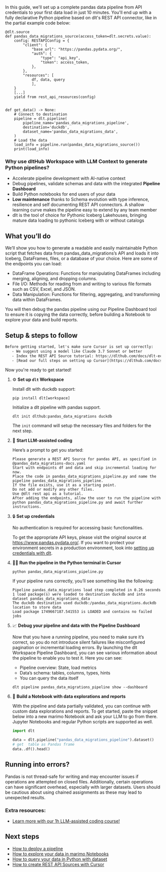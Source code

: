 In this guide, we'll set up a complete pandas data pipeline from API credentials to your first data load in just 10 minutes. You'll end up with a fully declarative Python pipeline based on dlt's REST API connector, like in the partial example code below:

```python-outcome
@dlt.source
def pandas_data_migrations_source(access_token=dlt.secrets.value):
    config: RESTAPIConfig = {
        "client": {
            "base_url": "https://pandas.pydata.org/",
            "auth": {
                "type": "api_key",
                "token": access_token,
            },
        },
        "resources": [
            df, data, query
            ],
    }
    [...]
    yield from rest_api_resources(config)


def get_data() -> None:
    # Connect to destination
    pipeline = dlt.pipeline(
        pipeline_name='pandas_data_migrations_pipeline',
        destination='duckdb',
        dataset_name='pandas_data_migrations_data', 
    )
    # Load the data
    load_info = pipeline.run(pandas_data_migrations_source())
    print(load_info) 
```

### Why use dltHub Workspace with LLM Context to generate Python pipelines?

- Accelerate pipeline development with AI-native context
- Debug pipelines, validate schemas and data with the integrated **Pipeline Dashboard**
- Build Python notebooks for end users of your data
- **Low maintenance** thanks to Schema evolution with type inference, resilience and self documenting REST API connectors. A shallow learning curve makes the pipeline easy to extend by any team member
- dlt is the tool of choice for Pythonic Iceberg Lakehouses, bringing mature data loading to pythonic Iceberg with or without catalogs

## What you’ll do

We’ll show you how to generate a readable and easily maintainable Python script that fetches data from pandas_data_migrations’s API and loads it into Iceberg, DataFrames, files, or a database of your choice. Here are some of the endpoints you can load:

- DataFrame Operations: Functions for manipulating DataFrames including merging, aligning, and dropping columns.
- File I/O: Methods for reading from and writing to various file formats such as CSV, Excel, and JSON.
- Data Manipulation: Functions for filtering, aggregating, and transforming data within DataFrames.

You will then debug the pandas pipeline using our Pipeline Dashboard tool to ensure it is copying the data correctly, before building a Notebook to explore your data and build reports.

## Setup & steps to follow

```default
Before getting started, let's make sure Cursor is set up correctly:
   - We suggest using a model like Claude 3.7 Sonnet or better
   - Index the REST API Source tutorial: https://dlthub.com/docs/dlt-ecosystem/verified-sources/rest_api/ and add it to context as **@dlt rest api**
   - [Read our full steps on setting up Cursor](https://dlthub.com/docs/dlt-ecosystem/llm-tooling/cursor-restapi#23-configuring-cursor-with-documentation)
```

Now you're ready to get started!

1. ⚙️ **Set up `dlt` Workspace**
    
    Install dlt with duckdb support:
    ```shell
    pip install dlt[workspace]
    ```

    Initialize a dlt pipeline with pandas support.
    ```shell
    dlt init dlthub:pandas_data_migrations duckdb
    ```

    The `init` command will setup the necessary files and folders for the next step.
    
2. 🤠 **Start LLM-assisted coding**
    
    Here’s a prompt to get you started:
    
    ```prompt
    Please generate a REST API Source for pandas API, as specified in @pandas_data_migrations-docs.yaml 
    Start with endpoints df and data and skip incremental loading for now. 
    Place the code in pandas_data_migrations_pipeline.py and name the pipeline pandas_data_migrations_pipeline. 
    If the file exists, use it as a starting point. 
    Do not add or modify any other files. 
    Use @dlt rest api as a tutorial. 
    After adding the endpoints, allow the user to run the pipeline with python pandas_data_migrations_pipeline.py and await further instructions.
    ```

    
3. 🔒 **Set up credentials** 
    
    No authentication is required for accessing basic functionalities.
    
    To get the appropriate API keys, please visit the original source at https://www.pandas.pydata.org/.
    If you want to protect your environment secrets in a production environment, look into [setting up credentials with dlt](https://dlthub.com/docs/walkthroughs/add_credentials).
    
4. 🏃‍♀️ **Run the pipeline in the Python terminal in Cursor**
    
    ```shell
    python pandas_data_migrations_pipeline.py
    ```
    
    If your pipeline runs correctly, you’ll see something like the following:
    
    ```shell
    Pipeline pandas_data_migrations load step completed in 0.26 seconds
    1 load package(s) were loaded to destination duckdb and into dataset pandas_data_migrations_data
    The duckdb destination used duckdb:/pandas_data_migrations.duckdb location to store data
    Load package 1749667187.541553 is LOADED and contains no failed jobs
    ```
    
5. 📈 **Debug your pipeline and data with the Pipeline Dashboard**

    Now that you have a running pipeline, you need to make sure it’s correct, so you do not introduce silent failures like misconfigured pagination or incremental loading errors. By launching the dlt Workspace Pipeline Dashboard, you can see various information about the pipeline to enable you to test it. Here you can see:
    - Pipeline overview: State, load metrics
    - Data’s schema: tables, columns, types, hints
    - You can query the data itself
    
    ```shell
    dlt pipeline pandas_data_migrations_pipeline show --dashboard
    ```
    
6. 🐍 **Build a Notebook with data explorations and reports**

    With the pipeline and data partially validated, you can continue with custom data explorations and reports. To get started, paste the snippet below into a new marimo Notebook and ask your LLM to go from there. Jupyter Notebooks and regular Python scripts are supported as well.

    
    ```python
    import dlt

   data = dlt.pipeline("pandas_data_migrations_pipeline").dataset()
   # get  table as Pandas frame
   data..df().head()
    ```

## Running into errors?

Pandas is not thread-safe for writing and may encounter issues if operations are attempted on closed files. Additionally, certain operations can have significant overhead, especially with larger datasets. Users should be cautious about using chained assignments as these may lead to unexpected results.

### Extra resources:

- [Learn more with our 1h LLM-assisted coding course!](https://www.youtube.com/watch?v=GGid70rnJuM)

## Next steps

- [How to deploy a pipeline](https://dlthub.com/docs/walkthroughs/deploy-a-pipeline)
- [How to explore your data in marimo Notebooks](https://dlthub.com/docs/general-usage/dataset-access/marimo)
- [How to query your data in Python with dataset](https://dlthub.com/docs/general-usage/dataset-access/dataset)
- [How to create REST API Sources with Cursor](https://dlthub.com/docs/dlt-ecosystem/llm-tooling/cursor-restapi)